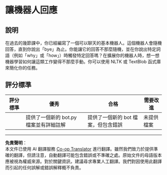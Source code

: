 <!--
CO_OP_TRANSLATOR_METADATA:
{
  "original_hash": "2efc4c2aba5ed06c780c05539c492ae3",
  "translation_date": "2025-08-29T22:21:28+00:00",
  "source_file": "6-NLP/2-Tasks/assignment.md",
  "language_code": "mo"
}
-->
# 讓機器人回應

## 說明

在過去的幾節課中，你已經編寫了一個可以聊天的基本機器人。這個機器人會隨機回答，直到你說出「bye」為止。你能讓它的回答不那麼隨機，並在你說出特定詞語（例如「why」或「how」）時觸發特定回答嗎？在擴展你的機器人時，想一想機器學習如何讓這類工作變得不那麼手動。你可以使用 NLTK 或 TextBlob 函式庫來簡化你的任務。

## 評分標準

| 評分標準 | 優秀                                           | 合格                                             | 需要改進               |
| -------- | --------------------------------------------- | ------------------------------------------------ | ----------------------- |
|          | 提供了一個新的 bot.py 檔案並有詳細註解       | 提供了一個新的 bot 檔案，但包含錯誤              | 未提供檔案             |

---

**免責聲明**：  
本文件已使用 AI 翻譯服務 [Co-op Translator](https://github.com/Azure/co-op-translator) 進行翻譯。雖然我們致力於提供準確的翻譯，但請注意，自動翻譯可能包含錯誤或不準確之處。原始文件的母語版本應被視為權威來源。對於關鍵資訊，建議尋求專業人工翻譯。我們對因使用此翻譯而引起的任何誤解或錯誤解釋概不負責。